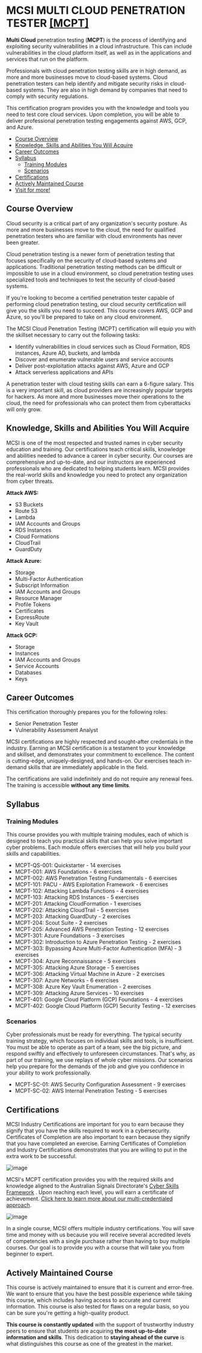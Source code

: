 # MCSI MULTI CLOUD PENETRATION TESTER [[MCPT]](https://www.mosse-institute.com/certifications/mcpt-cloud-penetration-tester.html)
**Multi Cloud** penetration testing (**MCPT**) is the process of identifying and exploiting security vulnerabilities in a cloud infrastructure. This can include vulnerabilities in the cloud platform itself, as well as in the applications and services that run on the platform.

Professionals with cloud penetration testing skills are in high demand, as more and more businesses move to cloud-based systems. Cloud penetration testers can help identify and mitigate security risks in cloud-based systems. They are also in high demand by companies that need to comply with security regulations.

This certification program provides you with the knowledge and tools you need to test core cloud services. Upon completion, you will be able to deliver professional penetration testing engagements against AWS, GCP, and Azure. 
     
- [Course Overview](https://github.com/h4md153v63n/CloudSec/blob/main/03_MCPT/README.md#course-overview)
- [Knowledge, Skills and Abilities You Will Acquire](https://github.com/h4md153v63n/CloudSec/blob/main/03_MCPT/README.md#knowledge-skills-and-abilities-you-will-acquire)
- [Career Outcomes](https://github.com/h4md153v63n/CloudSec/blob/main/03_MCPT/README.md#career-outcomes)
- [Syllabus](https://github.com/h4md153v63n/CloudSec/blob/main/03_MCPT/README.md#syllabus)
   - [Training Modules](https://github.com/h4md153v63n/CloudSec/blob/main/03_MCPT/README.md#training-modules)
   - [Scenarios](https://github.com/h4md153v63n/CloudSec/blob/main/03_MCPT/README.md#scenarios)
- [Certifications](https://github.com/h4md153v63n/CloudSec/blob/main/03_MCPT/README.md#certifications)
- [Actively Maintained Course](https://github.com/h4md153v63n/CloudSec/blob/main/03_MCPT/README.md#actively-maintained-course)
- [Visit for more!](https://www.mosse-institute.com/certifications/mcpt-cloud-penetration-tester.html)
 

## Course Overview
Cloud security is a critical part of any organization's security posture. As more and more businesses move to the cloud, the need for qualified penetration testers who are familiar with cloud environments has never been greater. 

Cloud penetration testing is a newer form of penetration testing that focuses specifically on the security of cloud-based systems and applications. Traditional penetration testing methods can be difficult or impossible to use in a cloud environment, so cloud penetration testing uses specialized tools and techniques to test the security of cloud-based systems.

If you're looking to become a certified penetration tester capable of performing cloud penetration testing, our cloud security certification will give you the skills you need to succeed. This course covers AWS, GCP and Azure, so you'll be prepared to take on any cloud environment.

The MCSI Cloud Penetration Testing (MCPT) certification will equip you with the skillset necessary to carry out the following tasks:
- Identify vulnerabilities in cloud services such as Cloud Formation, RDS instances, Azure AD, buckets, and lambda
- Discover and enumerate vulnerable users and service accounts
- Deliver post-exploitation attacks against AWS, Azure and GCP
- Attack serverless applications and APIs

A penetration tester with cloud testing skills can earn a 6-figure salary. This is a very important skill, as cloud providers are increasingly popular targets for hackers. As more and more businesses move their operations to the cloud, the need for professionals who can protect them from cyberattacks will only grow.


## Knowledge, Skills and Abilities You Will Acquire
MCSI is one of the most respected and trusted names in cyber security education and training. Our certifications teach critical skills, knowledge and abilities needed to advance a career in cyber security. Our courses are comprehensive and up-to-date, and our instructors are experienced professionals who are dedicated to helping students learn. MCSI provides the real-world skills and knowledge you need to protect any organization from cyber threats. 

**Attack AWS:**
- S3 Buckets
- Route 53
- Lambda
- IAM Accounts and Groups
- RDS Instances
- Cloud Formations
- CloudTrail
- GuardDuty

**Attack Azure:**
- Storage
- Multi-Factor Authentication
- Subscript Information
- IAM Accounts and Groups
- Resource Manager
- Profile Tokens
- Certificates
- ExpressRoute
- Key Vault

**Attack GCP:**
- Storage
- Instances
- IAM Accounts and Groups
- Service Accounts
- Databases
- Keys


## Career Outcomes
This certification thoroughly prepares you for the following roles:
- Senior Penetration Tester
- Vulnerability Assessment Analyst

MCSI certifications are highly respected and sought-after credentials in the industry. Earning an MCSI certification is a testament to your knowledge and skillset, and demonstrates your commitment to excellence. The content is cutting-edge, uniquely-designed, and hands-on. Our exercises teach in-demand skills that are immediately applicable in the field.

The certifications are valid indefinitely and do not require any renewal fees. The training is accessible **without any time limits**. 


## Syllabus
### Training Modules
This course provides you with multiple training modules, each of which is designed to teach you practical skills that can help you solve important cyber problems. Each module offers exercises that will help you build your skills and capabilities.
- MCPT-QS-001: Quickstarter - 14 exercises
- MCPT-001: AWS Foundations - 6 exercises
- MCPT-002: AWS Penetration Testing Fundamentals - 6 exercises
- MCPT-101: PACU - AWS Exploitation Framework - 6 exercises
- MCPT-102: Attacking Lambda Functions - 4 exercises
- MCPT-103: Attacking RDS Instances - 5 exercises
- MCPT-201: Attacking CloudFormation - 1 exercises
- MCPT-202: Attacking CloudTrail - 5 exercises
- MCPT-203: Attacking GuardDuty - 2 exercises
- MCPT-204: Scout Suite - 2 exercises
- MCPT-205: Advanced AWS Penetration Testing - 12 exercises
- MCPT-301: Azure Foundations - 3 exercises
- MCPT-302: Introduction to Azure Penetration Testing - 2 exercises
- MCPT-303: Bypassing Azure Multi-Factor Authentication (MFA) - 3 exercises
- MCPT-304: Azure Reconnaissance - 5 exercises
- MCPT-305: Attacking Azure Storage - 5 exercises
- MCPT-306: Attacking Virtual Machine in Azure - 2 exercises
- MCPT-307: Azure Networks - 6 exercises
- MCPT-308: Azure Key Vault Enumeration - 2 exercises
- MCPT-309: Attacking Azure Services - 10 exercises
- MCPT-401: Google Cloud Platform (GCP) Foundations - 4 exercises
- MCPT-402: Google Cloud Platform (GCP) Security Testing - 12 exercises


### Scenarios
Cyber professionals must be ready for everything. The typical security training strategy, which focuses on individual skills and tools, is insufficient. You must be able to operate as part of a team, see the big picture, and respond swiftly and effectively to unforeseen circumstances. That's why, as part of our training, we use replays of whole cyber missions. Our scenarios help you prepare for the demands of the job and give you confidence in your ability to work professionally.
- MCPT-SC-01: AWS Security Configuration Assessment - 9 exercises
- MCPT-SC-02: AWS Internal Penetration Testing - 5 exercises


## Certifications
MCSI Industry Certifications are important for you to earn because they signify that you have the skills required to work in a cybersecurity. Certificates of Completion are also important to earn because they signify that you have completed an exercise. Earning Certificates of Completion and Industry Certifications demonstrates that you are willing to put in the extra work to be successful. 

![image](https://github.com/h4md153v63n/CloudSec/assets/5091265/61f0a225-d477-46ec-87fe-809cb28c98ab)

MCSI's MCPT certification provides you with the required skills and knowledge aligned to the Australian Signals Directorate's [Cyber Skills Framework](https://www.mosse-institute.com/asd-cyber-skills-framework.html) . Upon reaching each level, you will earn a certificate of achievement. [Click here to learn more about our multi-credentialed approach](https://www.mosse-institute.com/how-to-become-mcsi-certified.html). 

![image](https://github.com/h4md153v63n/CloudSec/assets/5091265/040b3b8b-f808-46ca-8dde-0f34eefeeb4b)

In a single course, MCSI offers multiple industry certifications. You will save time and money with us because you will receive several accredited levels of competencies with a single purchase rather than having to buy multiple courses. Our goal is to provide you with a course that will take you from beginner to expert. 


## Actively Maintained Course
This course is actively maintained to ensure that it is current and error-free. We want to ensure that you have the best possible experience while taking this course, which includes having access to accurate and current information. This course is also tested for flaws on a regular basis, so you can be sure you're getting a high-quality product.

**This course is constantly updated** with the support of trustworthy industry peers to ensure that students are acquiring **the most up-to-date information and skills**. This dedication to **staying ahead of the curve** is what distinguishes this course as one of the greatest in the market. 
